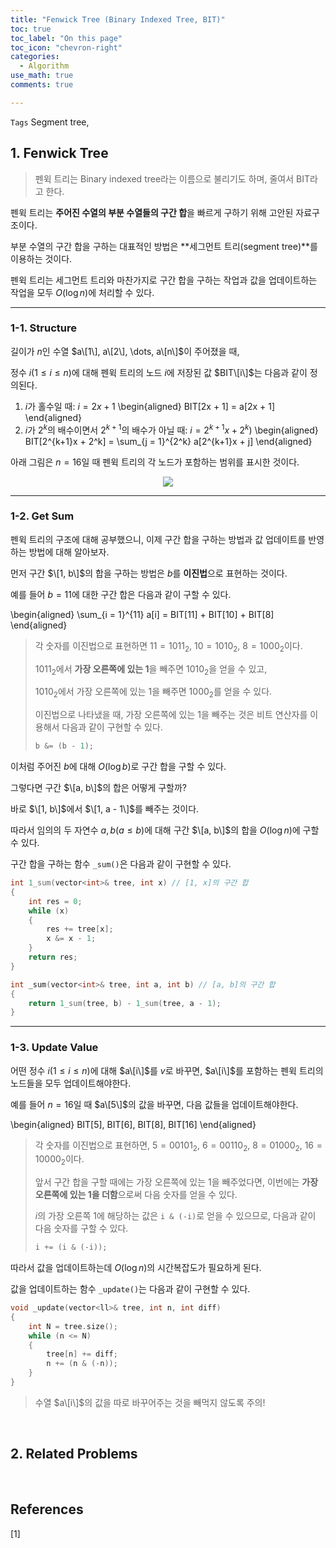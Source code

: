 ```yaml
---
title: "Fenwick Tree (Binary Indexed Tree, BIT)"
toc: true
toc_label: "On this page"
toc_icon: "chevron-right"
categories:
  - Algorithm
use_math: true
comments: true

---
```


`Tags` Segment tree, 

## 1. Fenwick Tree

> 펜윅 트리는 Binary indexed tree라는 이름으로 불리기도 하며, 줄여서 BIT라고 한다.

펜윅 트리는 **주어진 수열의 부분 수열들의 구간 합**을 빠르게 구하기 위해 고안된 자료구조이다.

부분 수열의 구간 합을 구하는 대표적인 방법은 **세그먼트 트리(segment tree)**를 이용하는 것이다.

펜윅 트리는 세그먼트 트리와 마찬가지로 구간 합을 구하는 작업과 값을 업데이트하는 작업을 모두 $O(\log n)$에 처리할 수 있다.

---

### 1-1. Structure

길이가 $n$인 수열 $a\[1\], a\[2\], \dots, a\[n\]$이 주어졌을 때,

정수 $i(1 \leq i \leq n)$에 대해 펜윅 트리의 노드 $i$에 저장된 값 $BIT\[i\]$는 다음과 같이 정의된다.

1. $i$가 홀수일 때: $i = 2x + 1$
  \begin{aligned}
  BIT\[2x + 1\] = a\[2x + 1\]
  \end{aligned}
2. $i$가 $2^k$의 배수이면서 $2^{k+1}$의 배수가 아닐 때: $i = 2^{k+1}x + 2^k)$
  \begin{aligned}
  BIT\[2^{k+1}x + 2^k\] = \sum_{j = 1}^{2^k} a\[2^{k+1}x + j\]
  \end{aligned}

아래 그림은 $n = 16$일 때 펜윅 트리의 각 노드가 포함하는 범위를 표시한 것이다.

<center><img src="https://user-images.githubusercontent.com/88201512/153751102-f360bfdc-2039-4e4f-9752-30f6098948f4.jpg"></center>

---

### 1-2. Get Sum

펜윅 트리의 구조에 대해 공부했으니, 이제 구간 합을 구하는 방법과 값 업데이트를 반영하는 방법에 대해 알아보자.

먼저 구간 $\[1, b\]$의 합을 구하는 방법은 $b$를 **이진법**으로 표현하는 것이다.

예를 들어 $b = 11$에 대한 구간 합은 다음과 같이 구할 수 있다.

\begin{aligned}
\sum_{i = 1}^{11} a\[i\] = BIT\[11\] + BIT\[10\] + BIT\[8\]
\end{aligned}

> 각 숫자를 이진법으로 표현하면 $11 = 1011_2$, $10 = 1010_2$, $8 = 1000_2$이다.
> 
> $1011_2$에서 **가장 오른쪽에 있는 1**을 빼주면 $1010_2$을 얻을 수 있고,
> 
> $1010_2$에서 가장 오른쪽에 있는 1을 빼주면 $1000_2$를 얻을 수 있다.
> 
> 이진법으로 나타냈을 때, 가장 오른쪽에 있는 1을 빼주는 것은 비트 연산자를 이용해서 다음과 같이 구현할 수 있다.
> 
> ```cpp
> b &= (b - 1);
> ```

이처럼 주어진 $b$에 대해 $O(\log b)$로 구간 합을 구할 수 있다.

그렇다면 구간 $\[a, b\]$의 합은 어떻게 구할까?

바로 $\[1, b\]$에서 $\[1, a - 1\]$를 빼주는 것이다.

따라서 임의의 두 자연수 $a, b(a \leq b)$에 대해 구간 $\[a, b\]$의 합을 $O(\log n)$에 구할 수 있다.

구간 합을 구하는 함수 `_sum()`은 다음과 같이 구현할 수 있다.

```cpp
int 1_sum(vector<int>& tree, int x) // [1, x]의 구간 합
{
    int res = 0;
    while (x)
    {
        res += tree[x];
        x &= x - 1;
    }
    return res;
}

int _sum(vector<int>& tree, int a, int b) // [a, b]의 구간 합
{
    return 1_sum(tree, b) - 1_sum(tree, a - 1);
}
```

---

### 1-3. Update Value

어떤 정수 $i(1 \leq i \leq n)$에 대해 $a\[i\]$를 $v$로 바꾸면, $a\[i\]$를 포함하는 펜윅 트리의 노드들을 모두 업데이트해야한다.

예를 들어 $n = 16$일 때 $a\[5\]$의 값을 바꾸면, 다음 값들을 업데이트해야한다.

\begin{aligned}
BIT\[5\], BIT\[6\], BIT\[8\], BIT\[16\]
\end{aligned}

> 각 숫자를 이진법으로 표현하면, $5 = 00101_2$, $6 = 00110_2$, $8 = 01000_2$, $16 = 10000_2$이다.
> 
> 앞서 구간 합을 구할 때에는 가장 오른쪽에 있는 1을 빼주었다면, 이번에는 **가장 오른쪽에 있는 1을 더함**으로써 다음 숫자를 얻을 수 있다.
> 
> $i$의 가장 오른쪽 1에 해당하는 값은 `i & (-i)`로 얻을 수 있으므로, 다음과 같이 다음 숫자를 구할 수 있다.
> 
> ```cpp
> i += (i & (-i));
> ```

따라서 값을 업데이트하는데 $O(\log n)$의 시간복잡도가 필요하게 된다.

값을 업데이트하는 함수 `_update()`는 다음과 같이 구현할 수 있다.

```cpp
void _update(vector<ll>& tree, int n, int diff)
{
    int N = tree.size();
    while (n <= N)
    {
        tree[n] += diff;
        n += (n & (-n));
    }
}
```

> 수열 $a\[i\]$의 값을 따로 바꾸어주는 것을 빼먹지 않도록 주의!

<br/>

## 2. Related Problems



<br/>

## References

[1] 

